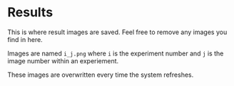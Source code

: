 # Results 

This is where result images are saved. Feel free to remove any images you find in here.

Images are named `i_j.png` where `i` is the experiment number and `j` is the image number within an experiement. 

These images are overwritten every time the system refreshes. 